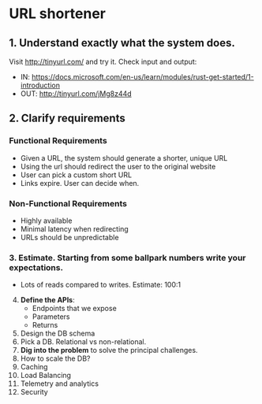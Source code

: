 # URL shortener

## 1. Understand exactly what the system does.

Visit http://tinyurl.com/ and try it.
Check input and output:

- IN: https://docs.microsoft.com/en-us/learn/modules/rust-get-started/1-introduction
- OUT: http://tinyurl.com/jMg8z44d

## 2. Clarify requirements

### Functional Requirements

- Given a URL, the system should generate a shorter, unique URL
- Using the url should redirect the user to the original website
- User can pick a custom short URL
- Links expire. User can decide when.

### Non-Functional Requirements

- Highly available
- Minimal latency when redirecting
- URLs should be unpredictable

### 3. **Estimate.** Starting from some ballpark numbers write your expectations.

- Lots of reads compared to writes. Estimate: 100:1

4. **Define the APIs**:
   - Endpoints that we expose
   - Parameters
   - Returns
5. Design the DB schema
6. Pick a DB. Relational vs non-relational.
7. **Dig into the problem** to solve the principal challenges.
8. How to scale the DB?
9. Caching
10. Load Balancing
11. Telemetry and analytics
12. Security
